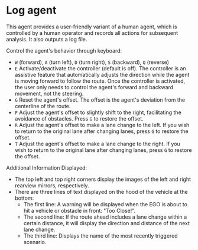 # Log agent


This agent provides a user-friendly variant of a human agent, which is controlled by a human operator and records all actions for subsequent analysis. It also outputs a log file.

Control the agent's behavior through keyboard:

- `W` (forward), `A` (turn left), `D` (turn right), `S` (backward), `Q` (reverse)
- `E` Activate/deactivate the controller (default is off). The controller is an assistive feature that automatically adjusts the direction while the agent is moving forward to follow the route. Once the controller is activated, the user only needs to control the agent's forward and backward movement, not the steering.
- `G` Reset the agent's offset. The offset is the agent's deviation from the centerline of the route.
- `F` Adjust the agent's offset to slightly shift to the right, facilitating the avoidance of obstacles. Press `G` to restore the offset.
- `R` Adjust the agent's offset to make a lane change to the left. If you wish to return to the original lane after changing lanes, press `G` to restore the offset.
- `T` Adjust the agent's offset to make a lane change to the right. If you wish to return to the original lane after changing lanes, press `G` to restore the offset.

Additional Information Displayed:

- The top left and top right corners display the images of the left and right rearview mirrors, respectively.
- There are three lines of text displayed on the hood of the vehicle at the bottom:
  - The first line: A warning will be displayed when the EGO is about to hit a vehicle or obstacle in front: "Too Close!".
  - The second line: If the route ahead includes a lane change within a certain distance, it will display the direction and distance of the next lane change.
  - The third line: Displays the name of the most recently triggered scenario.
